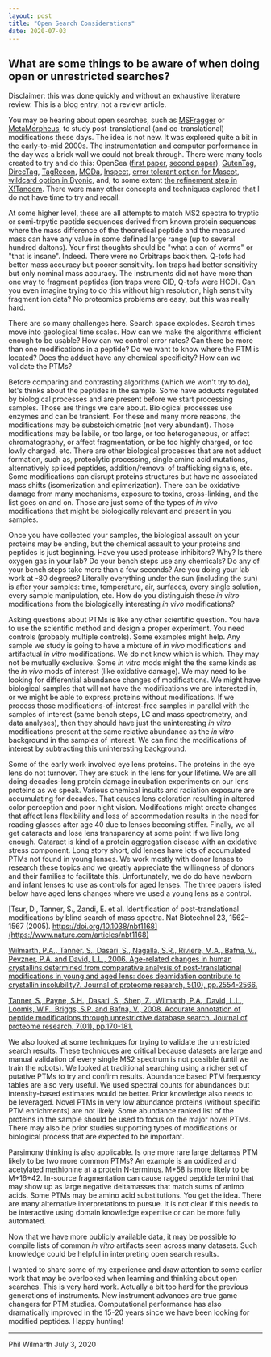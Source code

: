 ```yaml
---
layout: post
title: "Open Search Considerations"
date: 2020-07-03
---
```


## What are some things to be aware of when doing open or unrestricted searches?

Disclaimer: this was done quickly and without an exhaustive literature review. This is a blog entry, not a review article.

You may be hearing about open searches, such as [MSFragger](https://www.nature.com/articles/nmeth.4256) or [MetaMorpheus](https://pubs.acs.org/doi/abs/10.1021/acs.jproteome.7b00873), to study post-translational (and co-translational) modifications these days. The idea is not new. It was explored quite a bit in the early-to-mid 2000s. The instrumentation and computer performance in the day was a brick wall we could not break through. There were many tools created to try and do this: OpenSea ([first paper](https://pubs.acs.org/doi/abs/10.1021/pr049781j), [second paper](https://pubs.acs.org/doi/abs/10.1021/ac035258x)), [GutenTag](https://pubs.acs.org/doi/abs/10.1021/ac0347462), [DirecTag](https://pubs.acs.org/doi/abs/10.1021/pr800154p), [TagRecon](https://pubs.acs.org/doi/abs/10.1021/pr900850m), [MODa](https://www.mcponline.org/content/11/4/M111.010199.short), [Inspect](https://pubs.acs.org/doi/abs/10.1021/ac050102d), [error tolerant option for Mascot](https://onlinelibrary.wiley.com/doi/abs/10.1002/1615-9861(200210)2:10%3C1426::AID-PROT1426%3E3.0.CO;2-5), [wildcard option in Byonic](https://currentprotocols.onlinelibrary.wiley.com/doi/abs/10.1002/0471250953.bi1320s40), and, to some extent [the refinement step in X!Tandem](https://onlinelibrary.wiley.com/doi/abs/10.1002/rcm.1198). There were many other concepts and techniques explored that I do not have time to try and recall.

At some higher level, these are all attempts to match MS2 spectra to tryptic or semi-trpytic peptide sequences derived from known protein sequences where the mass difference of the theoretical peptide and the measured mass can have any value in some defined large range (up to several hundred daltons). Your first thoughts should be "what a can of worms" or "that is insane". Indeed. There were no Orbitraps back then. Q-tofs had better mass accuracy but poorer sensitivity. Ion traps had better sensitivity but only nominal mass accuracy. The instruments did not have more than one way to fragment peptides (ion traps were CID, Q-tofs were HCD). Can you even imagine trying to do this without high resolution, high sensitivity fragment ion data? No proteomics problems are easy, but this was really hard.

There are so many challenges here. Search space explodes. Search times move into geological time scales. How can we make the algorithms efficient enough to be usable? How can we control error rates? Can there be more than one modifications in a peptide? Do we want to know where the PTM is located? Does the adduct have any chemical specificity? How can we validate the PTMs?  

Before comparing and contrasting algorithms (which we won't try to do), let's thinks about the peptides in the sample. Some have adducts regulated by biological processes and are present before we start processing samples. Those are things we care about. Biological processes use enzymes and can be transient. For these and many more reasons, the modifications may be substoichiometric (not very abundant). Those modifications may be labile, or too large, or too heterogeneous, or affect chromatography, or affect fragmentation, or be too highly charged, or too lowly charged, etc. There are other biological processes that are not adduct formation, such as, proteolytic processing, single amino acid mutations, alternatively spliced peptides, addition/removal of trafficking signals, etc. Some modifications can disrupt proteins structures but have no associated mass shifts (isomerization and epimerization). There can be oxidative damage from many mechanisms, exposure to toxins, cross-linking, and the list goes on and on. Those are just some of the types of _in vivo_ modifications that might be biologically relevant and present in you samples.

Once you have collected your samples, the biological assault on your proteins may be ending, but the chemical assault to your proteins and peptides is just beginning. Have you used protease inhibitors? Why? Is there oxygen gas in your lab? Do your bench steps use any chemicals? Do any of your bench steps take more than a few seconds? Are you doing your lab work at -80 degrees? Literally everything under the sun (including the sun) is after your samples: time, temperature, air, surfaces, every single solution, every sample manipulation, etc. How do you distinguish these _in vitro_ modifications from the biologically interesting _in vivo_ modifications?

Asking questions about PTMs is like any other scientific question. You have to use the scientific method and design a proper experiment. You need controls (probably multiple controls). Some examples might help. Any sample we study is going to have a mixture of _in vivo_ modifications and artifactual _in vitro_ modifications. We do not know which is which. They may not be mutually exclusive. Some _in vitro_ mods might the the same kinds as the _in vivo_ mods of interest (like oxidative damage). We may need to be looking for differential abundance changes of modifications. We might have biological samples that will not have the modifications we are interested in, or we might be able to express proteins without modifications. If we process those modifications-of-interest-free samples in parallel with the samples of interest (same bench steps, LC and mass spectrometry, and data analyses), then they should have just the uninteresting _in vitro_ modifications present at the same relative abundance as the _in vitro_ background in the samples of interest. We can find the modifications of interest by subtracting this uninteresting background.

Some of the early work involved eye lens proteins. The proteins in the eye lens do not turnover. They are stuck in the lens for your lifetime. We are all doing decades-long protein damage incubation experiments on our lens proteins as we speak. Various chemical insults and radiation exposure are accumulating for decades. That causes lens coloration resulting in altered color perception and poor night vision. Modifcations might create changes that affect lens flexibility and loss of accommodation results in the need for reading glasses after age 40 due to lenses becoming stiffer. Finally, we all get cataracts and lose lens transparency at some point if we live long enough. Cataract is kind of a protein aggregation disease with an oxidative stress component. Long story short, old lenses have lots of accumulated PTMs not found in young lenses. We work mostly with donor lenses to research these topics and we greatly appreciate the willingness of donors and their families to facilitate this. Unfortunately, we do do have newborn and infant lenses to use as controls for aged lenses. The three papers listed below have aged lens changes where we used a young lens as a control.     

[Tsur, D., Tanner, S., Zandi, E. et al. Identification of post-translational modifications by blind search of mass spectra. Nat Biotechnol 23, 1562–1567 (2005). https://doi.org/10.1038/nbt1168](https://www.nature.com/articles/nbt1168)

[Wilmarth, P.A., Tanner, S., Dasari, S., Nagalla, S.R., Riviere, M.A., Bafna, V., Pevzner, P.A. and David, L.L., 2006. Age-related changes in human crystallins determined from comparative analysis of post-translational modifications in young and aged lens: does deamidation contribute to crystallin insolubility?. Journal of proteome research, 5(10), pp.2554-2566.](https://pubs.acs.org/doi/10.1021/pr050473a)[](https://pubs.acs.org/doi/10.1021/pr050473a)[](https://pubs.acs.org/doi/10.1021/pr050473a)

[Tanner, S., Payne, S.H., Dasari, S., Shen, Z., Wilmarth, P.A., David, L.L., Loomis, W.F., Briggs, S.P. and Bafna, V., 2008. Accurate annotation of peptide modifications through unrestrictive database search. Journal of proteome research, 7(01), pp.170-181.](https://pubs.acs.org/doi/10.1021/pr070444v)

We also looked at some techniques for trying to validate the unrestricted search results. These techniques are critical because datasets are large and manual validation of every single MS2 spectrum is not possible (until we train the robots). We looked at traditional searching using a richer set of putative PTMs to try and confirm results. Abundance based PTM frequency tables are also very useful. We used spectral counts for abundances but intensity-based estimates would be better. Prior knowledge also needs to be leveraged. Novel PTMs in very low abundance proteins (without specific PTM enrichments) are not likely. Some abundance ranked list of the proteins in the sample should be used to focus on the major novel PTMs. There may also be prior studies supporting types of modifications or biological process that are expected to be important.

Parsimony thinking is also applicable. Is one more rare large deltamss PTM likely to be two more common PTMs? An example is an oxidized and acetylated methionine at a protein N-terminus. M+58 is more likely to be M+16+42. In-source fragmentation can cause ragged peptide termini that may show up as large negative deltamasses that match sums of animo acids. Some PTMs may be amino acid substitutions. You get the idea. There are many alternative interpretations to pursue. It is not clear if this needs to be interactive using domain knowledge expertise or can be more fully automated.

Now that we have more publicly available data, it may be possible to compile lists of common _in vitro_ artifacts seen across many datasets. Such knowledge could be helpful in interpreting open search results.

I wanted to share some of my experience and draw attention to some earlier work that may be overlooked when learning and thinking about open searches. This is very hard work. Actually a bit too hard for the previous generations of instruments. New instrument advances are true game changers for PTM studies. Computational performance has also dramatically improved in the 15-20 years since we have been looking for modified peptides. Happy hunting!

---

Phil Wilmarth
July 3, 2020

